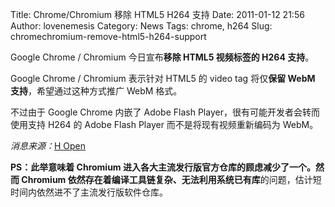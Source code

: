 Title: Chrome/Chromium 移除 HTML5 H264 支持
Date: 2011-01-12 21:56
Author: lovenemesis
Category: News
Tags: chrome, h264
Slug: chromechromium-remove-html5-h264-support

Google Chrome / Chromium 今日宣布**移除 HTML5 视频标签的 H264 支持**。

Google Chrome / Chromium 表示针对 HTML5 的 video tag 将仅**保留 WebM
支持**，希望通过这种方式推广 WebM 格式。

不过由于 Google Chrome 内嵌了 Adobe Flash
Player，很有可能开发者会转而使用支持 H264 的 Adobe Flash Player
而不是将现有视频重新编码为 WebM。

*消息来源：*[H
Open](http://www.h-online.com/open/news/item/Google-to-pull-H-264-HTML5-support-from-Chrome-1168092.html)

**PS：**此举意味着 Chromium
进入各大主流发行版官方仓库的顾虑减少了一个。然而 Chromium
依然存在着**编译工具链复杂、无法利用系统已有库**的问题，估计短时间内依然进不了主流发行版软件仓库。
